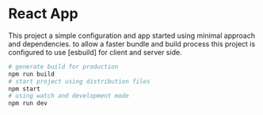# React App

This project a simple configuration and app started using minimal approach and dependencies. to allow a faster bundle and build process this project is configured to use [esbuild] for client and server side.

```sh
# generate build for production
npm run build
# start project using distribution files
npm start
# using watch and development mode
npm run dev
```
